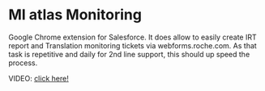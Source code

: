 # MI atlas Monitoring
Google Chrome extension for Salesforce. It does allow to easily create IRT report and Translation monitoring tickets via webforms.roche.com. As that task is repetitive and daily for 2nd line support, this should up speed the process.

VIDEO: [click here!](https://www.youtube.com/watch?v=J5EVYVa2rxs)